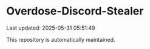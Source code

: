 # Overdose-Discord-Stealer

Last updated: 2025-05-31 05:51:49

This repository is automatically maintained.
